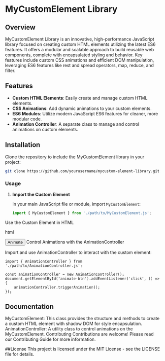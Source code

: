 # MyCustomElement Library

## Overview

MyCustomElement Library is an innovative, high-performance JavaScript library focused on creating custom HTML elements utilizing the latest ES6 features. It offers a modular and scalable approach to build reusable web components, complete with encapsulated styling and behavior. Key features include custom CSS animations and efficient DOM manipulation, leveraging ES6 features like rest and spread operators, map, reduce, and filter.

## Features

- **Custom HTML Elements**: Easily create and manage custom HTML elements.
- **CSS Animations**: Add dynamic animations to your custom elements.
- **ES6 Modules**: Utilize modern JavaScript ES6 features for cleaner, more modular code.
- **Animation Controller**: A separate class to manage and control animations on custom elements.

## Installation

Clone the repository to include the MyCustomElement library in your project:

```bash
git clone https://github.com/yourusername/mycustom-element-library.git
```

### Usage

1. **Import the Custom Element**

   In your main JavaScript file or module, import `MyCustomElement`:

   ```javascript
   import { MyCustomElement } from './path/to/MyCustomElement.js';

Use the Custom Element in HTML

html
<body>
    <my-custom-element></my-custom-element>
    <button id="animate-btn">Animate</button>
</body>
Control Animations with the AnimationController

Import and use AnimationController to interact with the custom element:
```
import { AnimationController } from './path/to/AnimationController.js';

const animationController = new AnimationController();
document.getElementById('animate-btn').addEventListener('click', () => {
    animationController.triggerAnimation();
});
```

## Documentation
MyCustomElement: This class provides the structure and methods to create a custom HTML element with shadow DOM for style encapsulation.
AnimationController: A utility class to control animations on the MyCustomElement.
Contributing
Contributions are welcome! Please read our Contributing Guide for more information.

 ##License
This project is licensed under the MIT License - see the LICENSE file for details.
